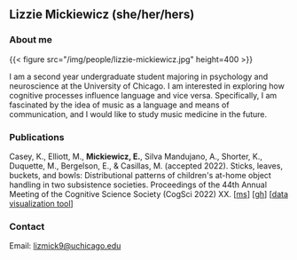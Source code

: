 ## Lizzie Mickiewicz (she/her/hers)

### About me

{{< figure src="/img/people/lizzie-mickiewicz.jpg" height=400 >}}

I am a second year undergraduate student majoring in psychology and neuroscience at the University of Chicago. I am interested in exploring how cognitive processes influence language and vice versa.  Specifically, I am fascinated by the idea of music as a language and means of communication, and I would like to study music medicine in the future.

### Publications
Casey, K., Elliott, M., **Mickiewicz, E.**, Silva Mandujano, A., Shorter, K., Duquette, M., Bergelson, E., & Casillas, M. (accepted 2022). Sticks, leaves, buckets, and bowls: Distributional patterns of children's at-home object handling in two subsistence societies. Proceedings of the 44th Annual Meeting of the Cognitive Science Society (CogSci 2022) XX. [[ms](https://psyarxiv.com/yfnj4/)] [[gh](https://github.com/kennedycasey/daylong-object-ids)] [[data visualization tool](https://aclew.shinyapps.io/CogSci-TSE-ROS-objects/)]

### Contact 
Email: lizmick9@uchicago.edu
